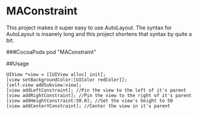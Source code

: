 # MAConstraint
This project makes it super easy to use AutoLayout. The syntax for AutoLayout is insanely long and this project shortens that syntax by quite a bit.

###CocoaPods
pod "MAConstraint"


##Usage
```
UIView *view = [[UIView alloc] init];
[view setBackgroundColor:[UIColor redColor]];
[self.view addSubview:view];
[view addLeftConstraint]; //Pin the view to the left of it's parent
[view addRightConstraint]; //Pin the view to the right of it's parent
[view addHeightConstraint:50.0]; //Set the view's height to 50
[view addCenterYConstraint]; //Center the view in it's parent
```